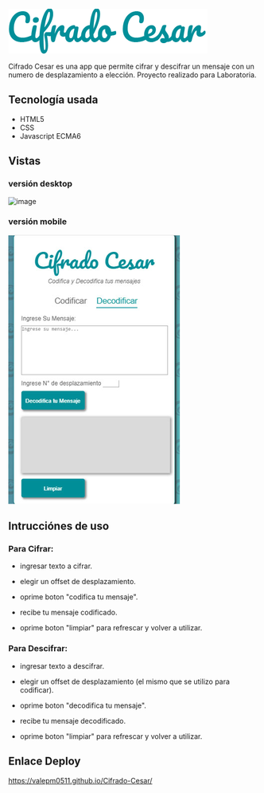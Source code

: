 ![titulo](src/tituloReadme.png)

Cifrado Cesar es una app que permite cifrar y descifrar un mensaje con un numero de desplazamiento a elección.
Proyecto realizado para Laboratoria.

## Tecnología usada

* HTML5
* CSS
* Javascript ECMA6

## Vistas

### versión desktop

![image](https://user-images.githubusercontent.com/38740899/47042484-bf850980-d161-11e8-96ea-3f61383fa37a.png)

### versión mobile

![titulo](src/vistaMobile.jpg)


## Intrucciónes de uso

### Para Cifrar:

* ingresar texto a cifrar.

* elegir un offset de desplazamiento.

* oprime boton "codifica tu mensaje".

* recibe tu mensaje codificado.

* oprime boton "limpiar" para refrescar y volver a utilizar.


### Para Descifrar:

* ingresar texto a descifrar.

* elegir un offset de desplazamiento (el mismo que se utilizo para codificar).

* oprime boton "decodifica tu mensaje".

* recibe tu mensaje decodificado.

* oprime boton "limpiar" para refrescar y volver a utilizar.

## Enlace Deploy

https://valepm0511.github.io/Cifrado-Cesar/





